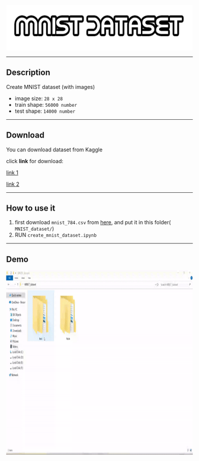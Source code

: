 <p align="center">
    <img src="files/logo.png" alt="mnist" width="630" height="123"/>
</p>

***

## Description
Create MNIST dataset (with images)

- image size: `28 x 28`
- train shape: `56000 number`
- test shape:  `14000 number`

***

## Download 
You can download dataset from Kaggle

click **link** for download:

[link 1](https://www.kaggle.com/datasets/novinnouri/mnist-dataset/download?datasetVersionNumber=1)

[link 2](https://www.kaggle.com/datasets/novinnouri/mnist-dataset/data)

***

## How to use it
1. first download `mnist_784.csv` from [here](https://datahub.io/machine-learning/mnist_784#data), and put it in this folder(
`MNIST_dataset/`)
2. RUN `create_mnist_dataset.ipynb`

***

## Demo
<p align="left">
    <img src="files/demo.gif" alt="second" width="800" height="497" />
</p>
